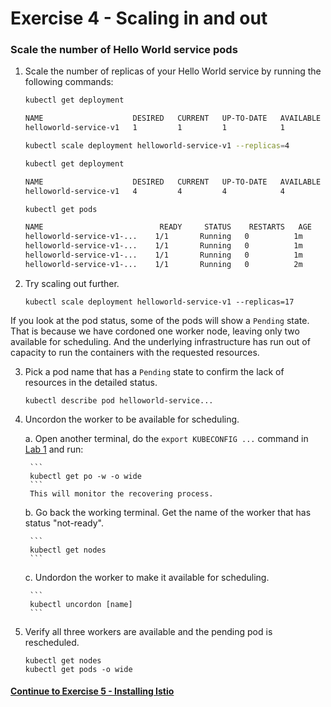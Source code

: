# Exercise 4 - Scaling in and out

### Scale the number of Hello World service pods

1. Scale the number of replicas of your Hello World service by running the following commands:

    ```sh
    kubectl get deployment

    NAME                    DESIRED   CURRENT   UP-TO-DATE   AVAILABLE   AGE
    helloworld-service-v1   1         1         1            1           1m
    ```

    ```sh
    kubectl scale deployment helloworld-service-v1 --replicas=4
    ```

    ```sh
    kubectl get deployment

    NAME                    DESIRED   CURRENT   UP-TO-DATE   AVAILABLE   AGE
    helloworld-service-v1   4         4         4            4           1m
    ```

    ```sh
    kubectl get pods

    NAME                          READY     STATUS    RESTARTS   AGE
    helloworld-service-v1-...    1/1       Running   0          1m
    helloworld-service-v1-...    1/1       Running   0          1m
    helloworld-service-v1-...    1/1       Running   0          1m
    helloworld-service-v1-...    1/1       Running   0          2m
    ```

2. Try scaling out further.

    ```
    kubectl scale deployment helloworld-service-v1 --replicas=17
    ```

If you look at the pod status, some of the pods will show a `Pending` state. That is because we have cordoned one worker node, leaving only two available for scheduling. And the underlying infrastructure has run out of capacity to run the containers with the requested resources.

3. Pick a pod name that has a `Pending` state to confirm the lack of resources in the detailed status.

    ```
    kubectl describe pod helloworld-service...
    ```

4. Uncordon the worker to be available for scheduling.

    a. Open another terminal, do the `export KUBECONFIG ...` command in [Lab 1](../exercise-1/README.md) and run:
        
        ```
        kubectl get po -w -o wide
        ```
        This will monitor the recovering process.
    
    b. Go back the working terminal. Get the name of the worker that has status "not-ready".
       
        ```
        kubectl get nodes
        ```
    
    c.  Undordon the worker to make it available for scheduling.
        
        ```
        kubectl uncordon [name]
        ```
        
5. Verify all three workers are available and the pending pod is rescheduled.     

    ```
    kubectl get nodes
    kubectl get pods -o wide
    ```


#### [Continue to Exercise 5 - Installing Istio](../exercise-5/README.md)
